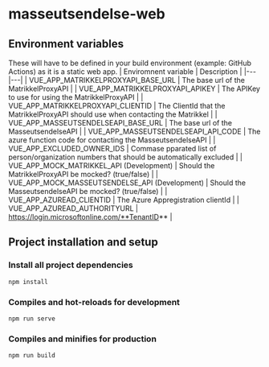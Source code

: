 # masseutsendelse-web

## Environment variables
These will have to be defined in your build environment (example: GitHub Actions) as it is a static web app.
| Enviromnent variable | Description |
|---|---|
| VUE_APP_MATRIKKELPROXYAPI_BASE_URL | The base url of the MatrikkelProxyAPI |
| VUE_APP_MATRIKKELPROXYAPI_APIKEY | The APIKey to use for using the MatrikkelProxyAPI |
| VUE_APP_MATRIKKELPROXYAPI_CLIENTID | The ClientId that the MatrikkelProxyAPI should use when contacting the Matrikkel |
| VUE_APP_MASSEUTSENDELSEAPI_BASE_URL | The base url of the MasseutsendelseAPI |
| VUE_APP_MASSEUTSENDELSEAPI_API_CODE | The azure function code for contacting the MasseutsendelseAPI |
| VUE_APP_EXCLUDED_OWNER_IDS | Commase pparated list of person/organization numbers that should be automatically excluded |
| VUE_APP_MOCK_MATRIKKEL_API (Development) | Should the MatrikkelProxyAPI be mocked? (true/false) |
| VUE_APP_MOCK_MASSEUTSENDELSE_API (Development) | Should the MasseutsendelseAPI be mocked? (true/false) |
| VUE_APP_AZUREAD_CLIENTID | The Azure Appregistration clientId |
| VUE_APP_AZUREAD_AUTHORITYURL | https://login.microsoftonline.com/**TenantID** |

## Project installation and setup
### Install all project dependencies
```
npm install
```

### Compiles and hot-reloads for development
```
npm run serve
```

### Compiles and minifies for production
```
npm run build
```